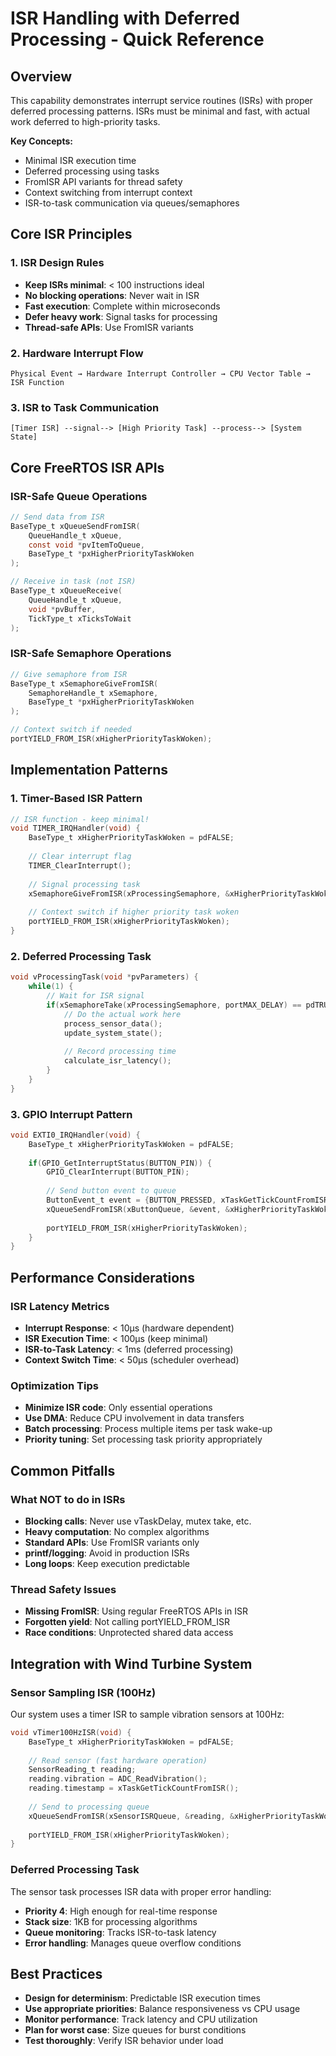 # ISR Handling with Deferred Processing - Quick Reference

## Overview
This capability demonstrates interrupt service routines (ISRs) with proper deferred processing patterns. ISRs must be minimal and fast, with actual work deferred to high-priority tasks.

**Key Concepts:**
- Minimal ISR execution time
- Deferred processing using tasks
- FromISR API variants for thread safety
- Context switching from interrupt context
- ISR-to-task communication via queues/semaphores

## Core ISR Principles

### 1. ISR Design Rules
- **Keep ISRs minimal**: < 100 instructions ideal
- **No blocking operations**: Never wait in ISR
- **Fast execution**: Complete within microseconds
- **Defer heavy work**: Signal tasks for processing
- **Thread-safe APIs**: Use FromISR variants

### 2. Hardware Interrupt Flow
```
Physical Event → Hardware Interrupt Controller → CPU Vector Table → ISR Function
```

### 3. ISR to Task Communication
```
[Timer ISR] --signal--> [High Priority Task] --process--> [System State]
```

## Core FreeRTOS ISR APIs

### ISR-Safe Queue Operations
```c
// Send data from ISR
BaseType_t xQueueSendFromISR(
    QueueHandle_t xQueue,
    const void *pvItemToQueue,
    BaseType_t *pxHigherPriorityTaskWoken
);

// Receive in task (not ISR)
BaseType_t xQueueReceive(
    QueueHandle_t xQueue,
    void *pvBuffer,
    TickType_t xTicksToWait
);
```

### ISR-Safe Semaphore Operations
```c
// Give semaphore from ISR
BaseType_t xSemaphoreGiveFromISR(
    SemaphoreHandle_t xSemaphore,
    BaseType_t *pxHigherPriorityTaskWoken
);

// Context switch if needed
portYIELD_FROM_ISR(xHigherPriorityTaskWoken);
```

## Implementation Patterns

### 1. Timer-Based ISR Pattern
```c
// ISR function - keep minimal!
void TIMER_IRQHandler(void) {
    BaseType_t xHigherPriorityTaskWoken = pdFALSE;
    
    // Clear interrupt flag
    TIMER_ClearInterrupt();
    
    // Signal processing task
    xSemaphoreGiveFromISR(xProcessingSemaphore, &xHigherPriorityTaskWoken);
    
    // Context switch if higher priority task woken
    portYIELD_FROM_ISR(xHigherPriorityTaskWoken);
}
```

### 2. Deferred Processing Task
```c
void vProcessingTask(void *pvParameters) {
    while(1) {
        // Wait for ISR signal
        if(xSemaphoreTake(xProcessingSemaphore, portMAX_DELAY) == pdTRUE) {
            // Do the actual work here
            process_sensor_data();
            update_system_state();
            
            // Record processing time
            calculate_isr_latency();
        }
    }
}
```

### 3. GPIO Interrupt Pattern
```c
void EXTI0_IRQHandler(void) {
    BaseType_t xHigherPriorityTaskWoken = pdFALSE;
    
    if(GPIO_GetInterruptStatus(BUTTON_PIN)) {
        GPIO_ClearInterrupt(BUTTON_PIN);
        
        // Send button event to queue
        ButtonEvent_t event = {BUTTON_PRESSED, xTaskGetTickCountFromISR()};
        xQueueSendFromISR(xButtonQueue, &event, &xHigherPriorityTaskWoken);
        
        portYIELD_FROM_ISR(xHigherPriorityTaskWoken);
    }
}
```

## Performance Considerations

### ISR Latency Metrics
- **Interrupt Response**: < 10μs (hardware dependent)
- **ISR Execution Time**: < 100μs (keep minimal)
- **ISR-to-Task Latency**: < 1ms (deferred processing)
- **Context Switch Time**: < 50μs (scheduler overhead)

### Optimization Tips
- **Minimize ISR code**: Only essential operations
- **Use DMA**: Reduce CPU involvement in data transfers
- **Batch processing**: Process multiple items per task wake-up
- **Priority tuning**: Set processing task priority appropriately

## Common Pitfalls

### What NOT to do in ISRs
- **Blocking calls**: Never use vTaskDelay, mutex take, etc.
- **Heavy computation**: No complex algorithms
- **Standard APIs**: Use FromISR variants only
- **printf/logging**: Avoid in production ISRs
- **Long loops**: Keep execution predictable

### Thread Safety Issues
- **Missing FromISR**: Using regular FreeRTOS APIs in ISR
- **Forgotten yield**: Not calling portYIELD_FROM_ISR
- **Race conditions**: Unprotected shared data access

## Integration with Wind Turbine System

### Sensor Sampling ISR (100Hz)
Our system uses a timer ISR to sample vibration sensors at 100Hz:

```c
void vTimer100HzISR(void) {
    BaseType_t xHigherPriorityTaskWoken = pdFALSE;
    
    // Read sensor (fast hardware operation)
    SensorReading_t reading;
    reading.vibration = ADC_ReadVibration();
    reading.timestamp = xTaskGetTickCountFromISR();
    
    // Send to processing queue
    xQueueSendFromISR(xSensorISRQueue, &reading, &xHigherPriorityTaskWoken);
    
    portYIELD_FROM_ISR(xHigherPriorityTaskWoken);
}
```

### Deferred Processing Task
The sensor task processes ISR data with proper error handling:
- **Priority 4**: High enough for real-time response
- **Stack size**: 1KB for processing algorithms
- **Queue monitoring**: Tracks ISR-to-task latency
- **Error handling**: Manages queue overflow conditions

## Best Practices
- **Design for determinism**: Predictable ISR execution times
- **Use appropriate priorities**: Balance responsiveness vs CPU usage
- **Monitor performance**: Track latency and CPU utilization
- **Plan for worst case**: Size queues for burst conditions
- **Test thoroughly**: Verify ISR behavior under load